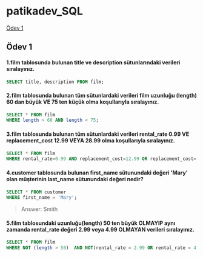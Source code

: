 # patikadev_SQL

[Ödev 1](#ödev-1)
## Ödev 1
#### 1.film tablosunda bulunan title ve description sütunlarındaki verileri sıralayınız.
``` sql 
SELECT title, description FROM film;
```
#### 2.film tablosunda bulunan tüm sütunlardaki verileri film uzunluğu (length) 60 dan büyük VE 75 ten küçük olma koşullarıyla sıralayınız.
``` sql 
SELECT * FROM film
WHERE length > 60 AND length < 75;
```
#### 3.film tablosunda bulunan tüm sütunlardaki verileri rental_rate 0.99 VE replacement_cost 12.99 VEYA 28.99 olma koşullarıyla sıralayınız.
``` sql 
SELECT * FROM film
WHERE rental_rate=0.99 AND replacement_cost=12.99 OR replacement_cost= 28.99 ;
```
#### 4.customer tablosunda bulunan first_name sütunundaki değeri 'Mary' olan müşterinin last_name sütunundaki değeri nedir?
``` sql 
SELECT * FROM customer
WHERE first_name = 'Mary';
```
> Answer: Smith

#### 5.film tablosundaki uzunluğu(length) 50 ten büyük OLMAYIP aynı zamanda rental_rate değeri 2.99 veya 4.99 OLMAYAN verileri sıralayınız.
``` sql 
SELECT * FROM film
WHERE NOT (length > 50)  AND NOT(rental_rate = 2.99 OR rental_rate = 4.99) ;
```
